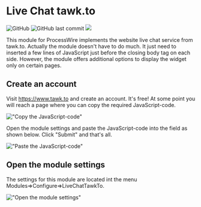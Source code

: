 # Live Chat tawk.to

![GitHub](https://img.shields.io/github/license/techcnet/LiveChatTawkTo)
![GitHub last commit](https://img.shields.io/github/last-commit/techcnet/LiveChatTawkTo)
[![](https://img.shields.io/static/v1?label=Sponsor&message=%E2%9D%A4&logo=GitHub&color=%23fe8e86)](https://github.com/sponsors/techcnet)

This module for ProcessWire implements the website live chat service from tawk.to. Actually the module doesn't have to do much. It just need to inserted a few lines of JavaScript just before the closing body tag </body> on each side. However, the module offers additional options to display the widget only on certain pages.

## Create an account
Visit https://www.tawk.to and create an account. It's free! At some point you will reach a page where you can copy the required JavaScript-code.

!["Copy the JavaScript-code"](https://tech-c.net/site/assets/files/1208/code.jpg)

Open the module settings and paste the JavaScript-code into the field as shown below. Click "Submit" and that's all.

!["Paste the JavaScript-code"](https://tech-c.net/site/assets/files/1208/paste.jpg)

## Open the module settings
The settings for this module are located int the menu Modules=>Configure=>LiveChatTawkTo.

!["Open the module settings"](https://tech-c.net/site/assets/files/1208/settings.500x0-is.jpg)
